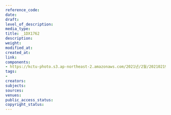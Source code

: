 ```yaml
---
reference_code: 
date: 
draft: 
level_of_description: 
media_type: 
title: _1DX1762
description: 
weight: 
modified_at: 
created_at: 
link: 
components:
- https://kctu-photo.s3.ap-northeast-2.amazonaws.com/2021년/2월/20210219_백기완+선생+발인.영결식.하관/송승현/_1DX1762.jpg
tags:
- 
creators: 
subjects: 
sources: 
venues: 
public_access_status: 
copyright_status: 
---
```

